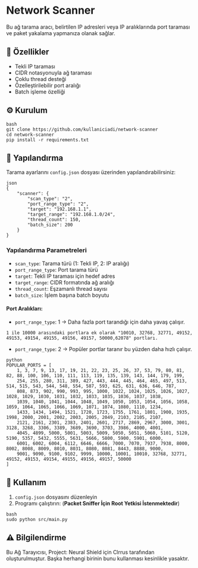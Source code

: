 # Network Scanner

Bu ağ tarama aracı, belirtilen IP adresleri veya IP aralıklarında port taraması ve paket yakalama yapmanıza olanak sağlar.

## 🚀 Özellikler

- Tekli IP taraması
- CIDR notasyonuyla ağ taraması
- Çoklu thread desteği
- Özelleştirilebilir port aralığı
- Batch işleme özelliği

## ⚙️ Kurulum
```
bash
git clone https://github.com/kullaniciadi/network-scanner
cd network-scanner
pip install -r requirements.txt
```

## 📝 Yapılandırma

Tarama ayarlarını `config.json` dosyası üzerinden yapılandırabilirsiniz:
```
json
{
    "scanner": {
        "scan_type": "2",
        "port_range_type": "2",
        "target": "192.168.1.1",
        "target_range": "192.168.1.0/24",
        "thread_count": 150,
        "batch_size": 200
    }
}
```

### Yapılandırma Parametreleri

- `scan_type`: Tarama türü (1: Tekli IP, 2: IP aralığı)
- `port_range_type`: Port tarama türü
- `target`: Tekli IP taraması için hedef adres
- `target_range`: CIDR formatında ağ aralığı
- `thread_count`: Eşzamanlı thread sayısı
- `batch_size`: İşlem başına batch boyutu

#### Port Aralıkları:
- `port_range_type`: 1 -> Daha fazla port tarandığı için daha yavaş çalışır.
```
1 ile 10000 arasındaki portlara ek olarak "10010, 32768, 32771, 49152, 49153, 49154, 49155, 49156, 49157, 50000,62078" portları.
```
- `port_range_type`: 2 -> Popüler portlar taranır bu yüzden daha hızlı çalışır.
```
python
POPULAR_PORTS = [
    1, 3, 7, 9, 13, 17, 19, 21, 22, 23, 25, 26, 37, 53, 79, 80, 81, 82, 88, 100, 106, 110, 111, 113, 119, 135, 139, 143, 144, 179, 199, 
    254, 255, 280, 311, 389, 427, 443, 444, 445, 464, 465, 497, 513, 514, 515, 543, 544, 548, 554, 587, 593, 625, 631, 636, 646, 787, 
    808, 873, 902, 990, 993, 995, 1000, 1022, 1024, 1025, 1026, 1027, 1028, 1029, 1030, 1031, 1032, 1033, 1035, 1036, 1037, 1038, 
    1039, 1040, 1041, 1044, 1048, 1049, 1050, 1053, 1054, 1056, 1058, 1059, 1064, 1065, 1066, 1069, 1071, 1074, 1080, 1110, 1234, 
    1433, 1434, 1494, 1521, 1720, 1723, 1755, 1761, 1801, 1900, 1935, 1998, 2000, 2001, 2002, 2003, 2005, 2049, 2103, 2105, 2107, 
    2121, 2161, 2301, 2383, 2401, 2601, 2717, 2869, 2967, 3000, 3001, 3128, 3268, 3306, 3389, 3689, 3690, 3703, 3986, 4000, 4001, 
    4045, 4899, 5000, 5001, 5003, 5009, 5050, 5051, 5060, 5101, 5120, 5190, 5357, 5432, 5555, 5631, 5666, 5800, 5900, 5901, 6000, 
    6001, 6002, 6004, 6112, 6646, 6666, 7000, 7070, 7937, 7938, 8000, 8002, 8008, 8009, 8010, 8031, 8080, 8081, 8443, 8888, 9000, 
    9001, 9090, 9100, 9102, 9999, 10000, 10001, 10010, 32768, 32771, 49152, 49153, 49154, 49155, 49156, 49157, 50000
]
```

## 🔧 Kullanım

1. `config.json` dosyasını düzenleyin
2. Programı çalıştırın: (**Packet Sniffer İçin Root Yetkisi İstenmektedir**)
```
bash
sudo python src/main.py
```

## ⚠️ Bilgilendirme

Bu Ağ Tarayıcısı, Project: Neural Shield için Clrrus tarafından oluşturulmuştur. Başka herhangi birinin bunu kullanması kesinlikle yasaktır.
